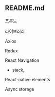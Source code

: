 ## README.md

프론트





라이브러리



Axios

Redux

React Navigation

- stack, 

React-native elements

Async storage
